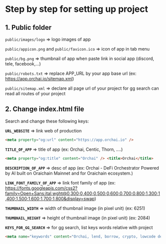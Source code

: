 # Step by step for setting up project

## 1. Public folder

`public/images/logo` ⇒ logo images of app

`public/appicon.png` and `public/favicon.ico` ⇒ icon of app in tab menu

`public/bg.png` ⇒ thumbnail of app when paste link in social app (discord, tele, facebook,...)

`public/robots.txt` ⇒ replace APP_URL by your app base url (ex: https://app.orchai.io/sitemap.xml)

`public/sitemap.xml` ⇒ declare all page url of your project for gg search can read all routes of your project

## 2. Change index.html file

Search and change these following keys:

**`URL_WEBSITE`** ⇒ link web of production

```html
<meta property="og:url" content="https://app.orchai.io" />
```

**`TITLE_OF_APP`** ⇒ title of app (ex: Orchai, Centic, Thorn, ....)

```html
<meta property="og:title" content="Orchai" /> <title>Orchai</title>
```

**`DESCRIPTION_OF_APP`** ⇒ desc of app (ex: Orchai - DeFi Orchestrator Powered by AI built on Oraichain Mainnet and for Oraichain ecosystem.)

**`LINK_FONT_FAMILY_OF_APP`** ⇒ link font family of app (ex: https://fonts.googleapis.com/css2?family=Open+Sans:ital,wght@0,300;0,400;0,500;0,600;0,700;0,800;1,300;1,400;1,500;1,600;1,700;1,800&display=swap)

**`THUMBNAIL_WIDTH`** ⇒ width of thumbnail image (in pixel unit) (ex: 6251)

**`THUMBNAIL_HEIGHT`** ⇒ height of thumbnail image (in pixel unit) (ex: 2084)

**`KEYS_FOR_GG_SEARCH`** => for gg search, list keys words relative with project

```html
<meta name="keywords" content="Orchai, lend, borrow, crypto, lowcode defi, Oraichain, Blockchain, marketplace, loans, best profit, AI, Lending Platform, ecosystem, AI Oracle." />
```

